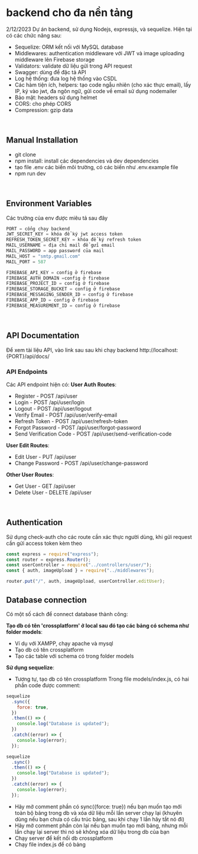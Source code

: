 # backend cho đa nền tảng

2/12/2023
Dự án backend, sử dụng Nodejs, expressjs, và sequelize.
Hiện tại có các chức năng sau:

- Sequelize: ORM kết nối với MySQL database
- Middlewares: authentication middleware với JWT và image uploading middleware lên Firebase storage
- Validators: validate dữ liệu gửi trong API request
- Swagger: dùng để đặc tả API
- Log hệ thống: đưa log hệ thống vào CSDL
- Các hàm tiện ích, helpers: tạo code ngẫu nhiên (cho xác thực email), lấy IP, ký vào jwt, đa ngôn ngữ, gửi code về email sử dụng nodemailer
- Bảo mật: headers sử dụng helmet
- CORS: cho phép CORS
- Compression: gzip data

<br />

## Manual Installation

- git clone
- npm install: install các dependencies và dev dependencies
- tạo file .env các biến môi trường, có các biến như .env.example file
- npm run dev

<br />

## Environment Variables

Các trường của env được miêu tả sau đây

```js
PORT = cổng chạy backend
JWT_SECRET_KEY = khóa để ký jwt access token
REFRESH_TOKEN_SECRET_KEY = khóa để ký refresh token
MAIL_USERNAME = địa chỉ mail để gửi email
MAIL_PASSWORD = app password của mail
MAIL_HOST = "smtp.gmail.com"
MAIL_PORT = 587

FIREBASE_API_KEY = config ở firebase
FIREBASE_AUTH_DOMAIN =config ở firebase
FIREBASE_PROJECT_ID = config ở firebase
FIREBASE_STORAGE_BUCKET = config ở firebase
FIREBASE_MESSAGING_SENDER_ID = config ở firebase
FIREBASE_APP_ID = config ở firebase
FIREBASE_MEASUREMENT_ID = config ở firebase
```

<br />

## API Documentation

Để xem tài liệu API, vào link sau sau khi chạy backend
http://localhost:{PORT}/api/docs/

### API Endpoints

Các API endpoint hiện có:
**User Auth Routes**:

- Register - POST /api/user
- Login - POST /api/user/login
- Logout - POST /api/user/logout
- Verify Email - POST /api/user/verify-email
- Refresh Token - POST /api/user/refresh-token
- Forgot Password - POST /api/user/forgot-password
- Send Verification Code - POST /api/user/send-verification-code

**User Edit Routes**:

- Edit User - PUT /api/user
- Change Password - POST /api/user/change-password

**Other User Routes**:

- Get User - GET /api/user
- Delete User - DELETE /api/user

<br />

## Authentication

Sử dụng check-auth cho các route cần xác thực người dùng, khi gửi request cần gửi access token kèm theo

```js
const express = require("express");
const router = express.Router();
const userController = require("../controllers/user/");
const { auth, imageUpload } = require("../middlewares");

router.put("/", auth, imageUpload, userController.editUser);
```

## Database connection

Có một số cách để connect database thành công:

**Tạo db có tên 'crossplatform' ở local sau đó tạo các bảng có schema như folder models**:

- Ví dụ với XAMPP, chạy apache và mysql
- Tạo db có tên crossplatform
- Tạo các table với schema có trong folder models

**Sử dụng sequelize**:

- Tương tự, tạo db có tên crossplatform
  Trong file models/index.js, có hai phần code được comment:

```js
sequelize
  .sync({
    force: true,
  })
  .then(() => {
    console.log("Database is updated");
  })
  .catch((error) => {
    console.log(error);
  });

sequelize
  .sync()
  .then(() => {
    console.log("Database is updated");
  })
  .catch((error) => {
    console.log(error);
  });
```

- Hãy mở comment phần có sync({force: true}) nếu bạn muốn tạo mới toàn bộ bảng trong db và xóa dữ liệu mỗi lần server chạy lại (khuyên dùng nếu bạn chưa có cấu trúc bảng, sau khi chạy 1 lần hãy tắt nó đi)
- Hãy mở comment phần còn lại nếu bạn muốn tạo mới bảng, nhưng mỗi lần chạy lại server thì nó sẽ không xóa dữ liệu trong db của bạn
- Chạy server để kết nối db crossplatform
- Chạy file index.js để có bảng
